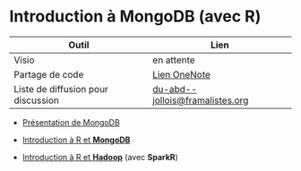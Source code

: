 # Introduction à MongoDB (avec R)


| Outil | Lien |
|-|-|
| Visio | en attente | <!-- <a href="https://rendez-vous.renater.fr/du-abd--jollois" target="_blank">https://rendez-vous.renater.fr/du-abd--jollois</a> | -->
| Partage de code | <a href="https://parisdescartesfr-my.sharepoint.com/:o:/r/personal/francois-xavier_jollois_parisdescartes_fr/_layouts/15/WopiFrame.aspx?sourcedoc=%7Bf8cf8c52-7a16-429d-b12a-c4a92092dff0%7D&action=default&originalPath=aHR0cHM6Ly9wYXJpc2Rlc2NhcnRlc2ZyLW15LnNoYXJlcG9pbnQuY29tLzpvOi9nL3BlcnNvbmFsL2ZyYW5jb2lzLXhhdmllcl9qb2xsb2lzX3BhcmlzZGVzY2FydGVzX2ZyL0VsS016X2dXZXAxQ3NTckVxU0NTM19BQmVtYlRpakpwUzU3dzRTdF95SE5kc0E_cnRpbWU9blJVUUtXaWwxMGc" target="_blank">Lien OneNote</a> |
| Liste de diffusion pour discussion | <a href="https://framalistes.org/sympa/info/du-abd--jollois" target="_blank">du-abd--jollois@framalistes.org</a> |

- [Présentation de MongoDB](du-abd--slides.html)
- [Introduction à R et **MongoDB**](du-abd--r-mongodb)

- [Introduction à R et **Hadoop**](du-abd--r-hadoop.html) (avec **SparkR**)